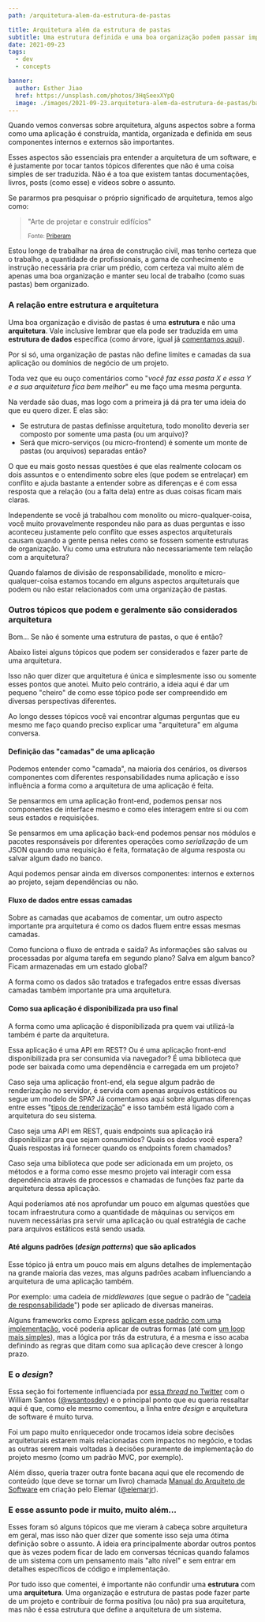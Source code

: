 ```yaml
---
path: /arquitetura-alem-da-estrutura-de-pastas

title: Arquitetura além da estrutura de pastas
subtitle: Uma estrutura definida e uma boa organização podem passar impressões diferentes do que uma arquitetura realmente significa
date: 2021-09-23
tags:
  - dev
  - concepts

banner:
  author: Esther Jiao
  href: https://unsplash.com/photos/3HqSeexXYpQ
  image: ./images/2021-09-23.arquitetura-alem-da-estrutura-de-pastas/banner.jpg
---
```


Quando vemos conversas sobre arquitetura, alguns aspectos sobre a forma como uma aplicação é construída, mantida, organizada e definida em seus componentes internos e externos são importantes.

Esses aspectos são essenciais pra entender a arquitetura de um software, e é justamente por tocar tantos tópicos diferentes que não é uma coisa simples de ser traduzida. Não é a toa que existem tantas documentações, livros, posts (como esse) e vídeos sobre o assunto.

Se pararmos pra pesquisar o próprio significado de arquitetura, temos algo como:

> "Arte de projetar e construir edifícios"
>
> <small>Fonte: [Priberam](https://dicionario.priberam.org/arquitetura)</small>

Estou longe de trabalhar na área de construção civil, mas tenho certeza que o trabalho, a quantidade de profissionais, a gama de conhecimento e instrução necessária pra criar um prédio, com certeza vai muito além de apenas uma boa organização e manter seu local de trabalho (como suas pastas) bem organizado.

### A relação entre estrutura e arquitetura

Uma boa organização e divisão de pastas é uma **estrutura** e não uma **arquitetura**. Vale inclusive lembrar que ela pode ser traduzida em uma **estrutura de dados** específica (como árvore, igual já [comentamos aqui](/recursao-com-componentes-react)).

Por si só, uma organização de pastas não define limites e camadas da sua aplicação ou domínios de negócio de um projeto.

Toda vez que eu ouço comentários como "*você faz essa pasta X e essa Y e a sua arquitetura fica bem melhor*" eu me faço uma mesma pergunta.

Na verdade são duas, mas logo com a primeira já dá pra ter uma ideia do que eu quero dizer. E elas são:

- Se estrutura de pastas definisse arquitetura, todo monolito deveria ser composto por somente uma pasta (ou um arquivo)?
- Será que micro-serviços (ou micro-frontend) é somente um monte de pastas (ou arquivos) separadas então?

O que eu mais gosto nessas questões é que elas realmente colocam os dois assuntos e o entendimento sobre eles (que podem se entrelaçar) em conflito e ajuda bastante a entender sobre as diferenças e é com essa resposta que a relação (ou a falta dela) entre as duas coisas ficam mais claras.

Independente se você já trabalhou com monolito ou micro-qualquer-coisa, você muito provavelmente respondeu não para as duas perguntas e isso aconteceu justamente pelo conflito que esses aspectos arquiteturais causam quando a gente pensa neles como se fossem somente estruturas de organização. Viu como uma estrutura não necessariamente tem relação com a arquitetura?

Quando falamos de divisão de responsabilidade, monolito e micro-qualquer-coisa estamos tocando em alguns aspectos arquiteturais que podem ou não estar relacionados com uma organização de pastas.

### Outros tópicos que podem e geralmente são considerados arquitetura

Bom... Se não é somente uma estrutura de pastas, o que é então?

Abaixo listei alguns tópicos que podem ser considerados e fazer parte de uma arquitetura.

Isso não quer dizer que arquitetura é única e simplesmente isso ou somente esses pontos que anotei. Muito pelo contrário, a ideia aqui é dar um pequeno "cheiro" de como esse tópico pode ser compreendido em diversas perspectivas diferentes.

Ao longo desses tópicos você vai encontrar algumas perguntas que eu mesmo me faço quando preciso explicar uma "arquitetura" em alguma conversa.

#### Definição das "camadas" de uma aplicação

Podemos entender como "camada", na maioria dos cenários, os diversos componentes com diferentes responsabilidades numa aplicação e isso influência a forma como a arquitetura de uma aplicação é feita.

Se pensarmos em uma aplicação front-end, podemos pensar nos componentes de interface mesmo e como eles interagem entre si ou com seus estados e requisições.

Se pensarmos em uma aplicação back-end podemos pensar nos módulos e pacotes responsáveis por diferentes operações como *serialização* de um JSON quando uma requisição é feita, formatação de alguma resposta ou salvar algum dado no banco.

Aqui podemos pensar ainda em diversos componentes: internos e externos ao projeto, sejam dependências ou não.

#### Fluxo de dados entre essas camadas

Sobre as camadas que acabamos de comentar, um outro aspecto importante pra arquitetura é como os dados fluem entre essas mesmas camadas.

Como funciona o fluxo de entrada e saída? As informações são salvas ou processadas por alguma tarefa em segundo plano? Salva em algum banco? Ficam armazenadas em um estado global?

A forma como os dados são tratados e trafegados entre essas diversas camadas também importante pra uma arquitetura.

#### Como sua aplicação é disponibilizada pra uso final

A forma como uma aplicação é disponibilizada pra quem vai utilizá-la também é parte da arquitetura.

Essa aplicação é uma API em REST? Ou é uma aplicação front-end disponibilizada pra ser consumida via navegador? É uma biblioteca que pode ser baixada como uma dependência e carregada em um projeto?

Caso seja uma aplicação front-end, ela segue algum padrão de renderização no servidor, é servida com apenas arquivos estáticos ou segue um modelo de SPA? Já comentamos aqui sobre algumas diferenças entre esses "[tipos de renderização](/renderizacao-de-aplicacoes-modernas)" e isso também está ligado com a arquitetura do seu sistema.

Caso seja uma API em REST, quais endpoints sua aplicação irá disponibilizar pra que sejam consumidos? Quais os dados você espera? Quais respostas irá fornecer quando os endpoints forem chamados?

Caso seja uma biblioteca que pode ser adicionada em um projeto, os métodos e a forma como esse mesmo projeto vai interagir com essa dependência através de processos e chamadas de funções faz parte da arquitetura dessa aplicação.

Aqui poderíamos até nos aprofundar um pouco em algumas questões que tocam infraestrutura como a quantidade de máquinas ou serviços em nuvem necessárias pra servir uma aplicação ou qual estratégia de cache para arquivos estáticos está sendo usada.

#### Até alguns padrões (*design patterns*) que são aplicados

Esse tópico já entra um pouco mais em alguns detalhes de implementação na grande maioria das vezes, mas alguns padrões acabam influenciando a arquitetura de uma aplicação também.

Por exemplo: uma cadeia de *middlewares* (que segue o padrão de "[cadeia de responsabilidade](https://refactoring.guru/pt-br/design-patterns/chain-of-responsibility)") pode ser aplicado de diversas maneiras.

Alguns frameworks como Express [aplicam esse padrão com uma implementação](https://expressjs.com/pt-br/guide/using-middleware.html), você poderia aplicar de outras formas (até com [um loop mais simples](https://github.com/gabrieluizramos/javascriptassertivo.com.br/blob/master/projetos/02-aplicando-testes-unitarios-em-uma-cli/src/middlewares/index.js#L5)), mas a lógica por trás da estrutura, é a mesma e isso acaba definindo as regras que ditam como sua aplicação deve crescer à longo prazo.

### E o _design_?

Essa seção foi fortemente influenciada por [essa _thread_ no Twitter](https://twitter.com/wsantosdev/status/1441127584788410377) com o William Santos ([@wsantosdev](https://twitter.com/wsantosdev)) e o principal ponto que eu queria ressaltar aqui é que, como ele mesmo comentou, a linha entre _design_ e arquitetura de software é muito turva.

Foi um papo muito enriquecedor onde trocamos ideia sobre decisões arquiteturais estarem mais relacionadas com impactos no negócio, e todas as outras serem mais voltadas à decisões puramente de implementação do projeto mesmo (como um padrão MVC, por exemplo).

Além disso, queria trazer outra fonte bacana aqui que ele recomendo de conteúdo (que deve se tornar um livro) chamada [Manual do Arquiteto de Software](https://arquiteturadesoftware.online/) em criação pelo Elemar ([@elemarjr](https://twitter.com/elemarjr)).


### E esse assunto pode ir muito, muito além...

Esses foram só alguns tópicos que me vieram à cabeça sobre arquitetura em geral, mas isso não quer dizer que somente isso seja uma ótima definição sobre o assunto. A ideia era principalmente abordar outros pontos que às vezes podem ficar de lado em conversas técnicas quando falamos de um sistema com um pensamento mais "alto nível" e sem entrar em detalhes específicos de código e implementação.

Por tudo isso que comentei, é importante não confundir uma **estrutura** com uma **arquitetura**. Uma organização e estrutura de pastas pode fazer parte de um projeto e contribuir de forma positiva (ou não) pra sua arquitetura, mas não é essa estrutura que define a arquitetura de um sistema.
